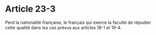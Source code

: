 # Article 23-3

Perd la nationalité française, le français qui exerce la faculté de répudier cette qualité dans les cas prévus aux articles 18-1 et 19-4.